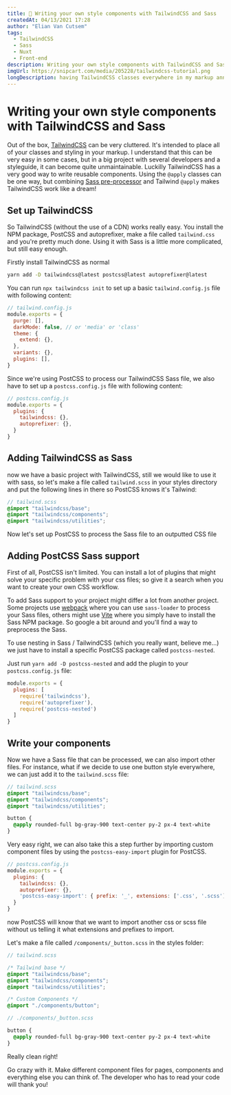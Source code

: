 ```yaml
---
title: 💄 Writing your own style components with TailwindCSS and Sass
createdAt: 04/13/2021 17:28
author: "Elian Van Cutsem"
tags:
  - TailwindCSS
  - Sass
  - Nuxt
  - Front-end
description: Writing your own style components with TailwindCSS and Sass
imgUrl: https://snipcart.com/media/205228/tailwindcss-tutorial.png
longDescription: having TailwindCSS classes everywhere in my markup annoys me. That's why I tought of a better way of styling with TailwindCSS
---
```


# Writing your own style components with TailwindCSS and Sass

Out of the box, [TailwindCSS](<https://tailwindcss.com>) can be very cluttered. It's intended to place all of your classes and styling in your markup. I understand that this can be very easy in some cases, but in a big project with several developers and a styleguide, it can become quite unmaintainable. Luckilly TailwindCSS has a very good way to write reusable components. Using the `@apply` classes can be one way, but combining [Sass pre-processor](<https://sass-lang.com>) and Tailwind `@apply` makes TailwindCSS work like a dream!

## Set up TailwindCSS

So TailwindCSS (without the use of a CDN) works really easy. You install the NPM package, PostCSS and autoprefixer, make a file called `tailwind.css` and you're pretty much done. Using it with Sass is a little more complicated, but still easy enough.

Firstly install TailwindCSS as normal

```bash
yarn add -D tailwindcss@latest postcss@latest autoprefixer@latest
```

You can run `npx tailwindcss init` to set up a basic `tailwind.config.js` file with following content:

```js
// tailwind.config.js
module.exports = {
  purge: [],
  darkMode: false, // or 'media' or 'class'
  theme: {
    extend: {},
  },
  variants: {},
  plugins: [],
}
```

Since we're using PostCSS to process our TailwindCSS Sass file, we also have to set up a `postcss.config.js` file with following content:

```js
// postcss.config.js
module.exports = {
  plugins: {
    tailwindcss: {},
    autoprefixer: {},
  }
}
```

## Adding TailwindCSS as Sass

now we have a basic project with TailwindCSS, still we would like to use it with sass, so let's make a file called `tailwind.scss` in your styles directory and put the following lines in there so PostCSS knows it's Tailwind:

```scss
// tailwind.scss
@import "tailwindcss/base";
@import "tailwindcss/components";
@import "tailwindcss/utilities";
```

Now let's set up PostCSS to process the Sass file to an outputted CSS file

## Adding PostCSS Sass support

First of all, PostCSS isn't limited. You can install a lot of plugins that might solve your specific problem with your css files; so give it a search when you want to create your own CSS workflow.

To add Sass support to your project might differ a lot from another project. Some projects use [webpack](<https://webpack.js.org/>) where you can use `sass-loader` to process your Sass files, others might use [Vite](<https://vitejs.dev/>) where you simply have to install the Sass NPM package. So google a bit around and you'll find a way to preprocess the Sass.

To use nesting in Sass / TailwindCSS (which you really want, believe me...) we just have to install a specific PostCSS package called `postcss-nested`.

Just run `yarn add -D postcss-nested` and add the plugin to your `postcss.config.js` file:

```js
module.exports = {
  plugins: [
    require('tailwindcss'),
    require('autoprefixer'),
    require('postcss-nested')
  ]
}
```

## Write your components

Now we have a Sass file that can be processed, we can also import other files. For instance, what if we decide to use one button style everywhere, we can just add it to the `tailwind.scss` file:

```scss
// tailwind.scss
@import "tailwindcss/base";
@import "tailwindcss/components";
@import "tailwindcss/utilities";

button {
  @apply rounded-full bg-gray-900 text-center py-2 px-4 text-white
}
```

Very easy right, we can also take this a step further by importing custom component files by using the `postcss-easy-import` plugin for PostCSS.

```js
// postcss.config.js
module.exports = {
  plugins: {
    tailwindcss: {},
    autoprefixer: {},
    'postcss-easy-import': { prefix: '_', extensions: ['.css', '.scss'] },
  }
}
```

now PostCSS will know that we want to import another css or scss file without us telling it what extensions and prefixes to import.

Let's make a file called `/components/_button.scss` in the styles folder:

```scss
// tailwind.scss

/* Tailwind base */
@import "tailwindcss/base";
@import "tailwindcss/components";
@import "tailwindcss/utilities";

/* Custom Components */
@import "./components/button";
```

```scss
// ./components/_button.scss

button {
  @apply rounded-full bg-gray-900 text-center py-2 px-4 text-white
}
```

Really clean right!

Go crazy with it. Make different component files for pages, components and everything else you can think of. The developer who has to read your code will thank you!